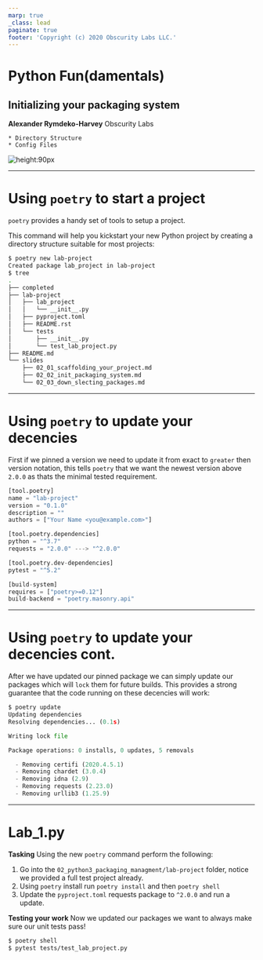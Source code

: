 ```yaml
---
marp: true
_class: lead
paginate: true
footer: 'Copyright (c) 2020 Obscurity Labs LLC.'
---
```


# Python Fun(damentals)
## Initializing your packaging system

**Alexander Rymdeko-Harvey**
Obscurity Labs
```text
* Directory Structure
* Config Files
```

![height:90px](https://obscuritylabs.com/wp-content/uploads/2019/11/OL-3d-landscape-positive-transparent.png)

---

# Using `poetry` to start a project

`poetry` provides a handy set of tools to setup a project.

This command will help you kickstart your new Python project by creating a directory structure suitable for most projects:

```bash
$ poetry new lab-project                                                                                        
Created package lab_project in lab-project
$ tree
.
├── completed
├── lab-project
│   ├── lab_project
│   │   └── __init__.py
│   ├── pyproject.toml
│   ├── README.rst
│   └── tests
│       ├── __init__.py
│       └── test_lab_project.py
├── README.md
└── slides
    ├── 02_01_scaffolding_your_project.md
    ├── 02_02_init_packaging_system.md
    └── 02_03_down_slecting_packages.md
```

---
# Using `poetry` to update your decencies

First if we pinned a version we need to update it from exact to `greater` then version notation, this tells `poetry` that we want the newest version above `2.0.0` as thats the minimal tested requirement.

```Python
[tool.poetry]                                                                               
name = "lab-project"
version = "0.1.0"
description = ""
authors = ["Your Name <you@example.com>"]

[tool.poetry.dependencies]
python = "^3.7"
requests = "2.0.0" ---> "^2.0.0"

[tool.poetry.dev-dependencies]
pytest = "^5.2"

[build-system]
requires = ["poetry>=0.12"]
build-backend = "poetry.masonry.api"
```

---
# Using `poetry` to update your decencies cont.

After we have updated our pinned package we can simply update our packages which will `lock` them for future builds. This provides a strong guarantee that the code running on these decencies will work:

```Python
$ poetry update                                                                
Updating dependencies
Resolving dependencies... (0.1s)

Writing lock file

Package operations: 0 installs, 0 updates, 5 removals

  - Removing certifi (2020.4.5.1)
  - Removing chardet (3.0.4)
  - Removing idna (2.9)
  - Removing requests (2.23.0)
  - Removing urllib3 (1.25.9)
```
---
# Lab_1.py
**Tasking**
Using the new `poetry` command perform the following:
1. Go into the `02_python3_packaging_managment/lab-project` folder, notice we provided a full test project already.
2. Using `poetry` install run `poetry install` and then `poetry shell`
3. Update the `pyproject.toml` requests package to `^2.0.0` and run a update.

**Testing your work**
Now we updated our packages we want to always make sure our unit tests pass!
```bash
$ poetry shell
$ pytest tests/test_lab_project.py
```